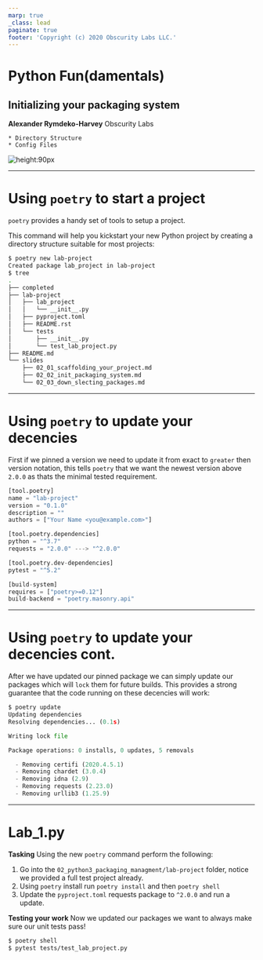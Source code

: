 ```yaml
---
marp: true
_class: lead
paginate: true
footer: 'Copyright (c) 2020 Obscurity Labs LLC.'
---
```


# Python Fun(damentals)
## Initializing your packaging system

**Alexander Rymdeko-Harvey**
Obscurity Labs
```text
* Directory Structure
* Config Files
```

![height:90px](https://obscuritylabs.com/wp-content/uploads/2019/11/OL-3d-landscape-positive-transparent.png)

---

# Using `poetry` to start a project

`poetry` provides a handy set of tools to setup a project.

This command will help you kickstart your new Python project by creating a directory structure suitable for most projects:

```bash
$ poetry new lab-project                                                                                        
Created package lab_project in lab-project
$ tree
.
├── completed
├── lab-project
│   ├── lab_project
│   │   └── __init__.py
│   ├── pyproject.toml
│   ├── README.rst
│   └── tests
│       ├── __init__.py
│       └── test_lab_project.py
├── README.md
└── slides
    ├── 02_01_scaffolding_your_project.md
    ├── 02_02_init_packaging_system.md
    └── 02_03_down_slecting_packages.md
```

---
# Using `poetry` to update your decencies

First if we pinned a version we need to update it from exact to `greater` then version notation, this tells `poetry` that we want the newest version above `2.0.0` as thats the minimal tested requirement.

```Python
[tool.poetry]                                                                               
name = "lab-project"
version = "0.1.0"
description = ""
authors = ["Your Name <you@example.com>"]

[tool.poetry.dependencies]
python = "^3.7"
requests = "2.0.0" ---> "^2.0.0"

[tool.poetry.dev-dependencies]
pytest = "^5.2"

[build-system]
requires = ["poetry>=0.12"]
build-backend = "poetry.masonry.api"
```

---
# Using `poetry` to update your decencies cont.

After we have updated our pinned package we can simply update our packages which will `lock` them for future builds. This provides a strong guarantee that the code running on these decencies will work:

```Python
$ poetry update                                                                
Updating dependencies
Resolving dependencies... (0.1s)

Writing lock file

Package operations: 0 installs, 0 updates, 5 removals

  - Removing certifi (2020.4.5.1)
  - Removing chardet (3.0.4)
  - Removing idna (2.9)
  - Removing requests (2.23.0)
  - Removing urllib3 (1.25.9)
```
---
# Lab_1.py
**Tasking**
Using the new `poetry` command perform the following:
1. Go into the `02_python3_packaging_managment/lab-project` folder, notice we provided a full test project already.
2. Using `poetry` install run `poetry install` and then `poetry shell`
3. Update the `pyproject.toml` requests package to `^2.0.0` and run a update.

**Testing your work**
Now we updated our packages we want to always make sure our unit tests pass!
```bash
$ poetry shell
$ pytest tests/test_lab_project.py
```